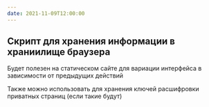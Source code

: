 ```yaml
---
date: 2021-11-09T12:00:00
---
```


## Скрипт для хранения информации в храниилище браузера

Будет полезен на статическом сайте для вариации интерфейса в зависимости от предыдущих действий

Также можно использовать для хранения ключей расшифровки приватных страниц (если такие будут)
